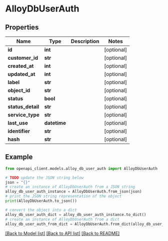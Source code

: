 # AlloyDbUserAuth


## Properties

Name | Type | Description | Notes
------------ | ------------- | ------------- | -------------
**id** | **int** |  | [optional] 
**customer_id** | **str** |  | [optional] 
**created_at** | **int** |  | [optional] 
**updated_at** | **int** |  | [optional] 
**label** | **str** |  | [optional] 
**object_id** | **str** |  | [optional] 
**status** | **bool** |  | [optional] 
**status_detail** | **str** |  | [optional] 
**service_type** | **str** |  | [optional] 
**last_use** | **datetime** |  | [optional] 
**identifier** | **str** |  | [optional] 
**hash** | **str** |  | [optional] 

## Example

```python
from openapi_client.models.alloy_db_user_auth import AlloyDbUserAuth

# TODO update the JSON string below
json = "{}"
# create an instance of AlloyDbUserAuth from a JSON string
alloy_db_user_auth_instance = AlloyDbUserAuth.from_json(json)
# print the JSON string representation of the object
print(AlloyDbUserAuth.to_json())

# convert the object into a dict
alloy_db_user_auth_dict = alloy_db_user_auth_instance.to_dict()
# create an instance of AlloyDbUserAuth from a dict
alloy_db_user_auth_from_dict = AlloyDbUserAuth.from_dict(alloy_db_user_auth_dict)
```
[[Back to Model list]](../README.md#documentation-for-models) [[Back to API list]](../README.md#documentation-for-api-endpoints) [[Back to README]](../README.md)


